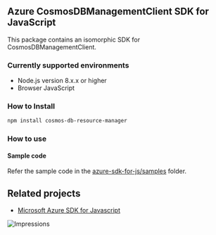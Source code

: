 ## Azure CosmosDBManagementClient SDK for JavaScript

This package contains an isomorphic SDK for CosmosDBManagementClient.

### Currently supported environments

- Node.js version 8.x.x or higher
- Browser JavaScript

### How to Install

```bash
npm install cosmos-db-resource-manager
```

### How to use

#### Sample code

Refer the sample code in the [azure-sdk-for-js/samples](https://github.com/Azure/azure-sdk-for-js/tree/master/samples) folder.

## Related projects

- [Microsoft Azure SDK for Javascript](https://github.com/Azure/azure-sdk-for-js)


![Impressions](https://azure-sdk-impressions.azurewebsites.net/api/impressions/azure-sdk-for-js%2Fsdk%2Fcdn%2Farm-cdn%2FREADME.png)